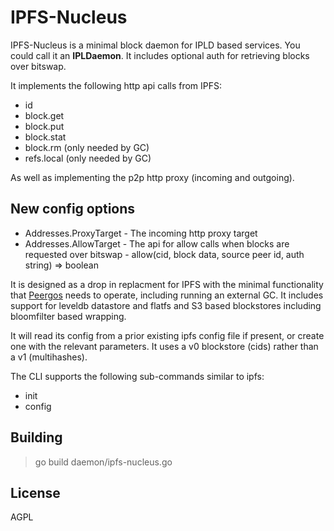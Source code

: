 # IPFS-Nucleus

IPFS-Nucleus is a minimal block daemon for IPLD based services. You could call it an **IPLDaemon**. It includes optional auth for retrieving blocks over bitswap.

It implements the following http api calls from IPFS:
* id
* block.get
* block.put
* block.stat
* block.rm (only needed by GC)
* refs.local (only needed by GC)

As well as implementing the p2p http proxy (incoming and outgoing). 

## New config options
* Addresses.ProxyTarget - The incoming http proxy target
* Addresses.AllowTarget - The api for allow calls when blocks are requested over bitswap - allow(cid, block data, source peer id, auth string) => boolean

It is designed as a drop in replacment for IPFS with the minimal functionality that [Peergos](https://github.com/peergos/peergos) needs to operate, including running an external GC. It includes support for leveldb datastore and flatfs and S3 based blockstores including bloomfilter based wrapping.

It will read its config from a prior existing ipfs config file if present, or create one with the relevant parameters. It uses a v0 blockstore (cids) rather than a v1 (multihashes).

The CLI supports the following sub-commands similar to ipfs:
* init
* config

## Building
> go build daemon/ipfs-nucleus.go

## License

AGPL
